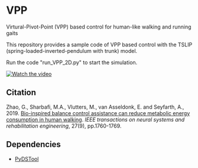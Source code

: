 # VPP
Virtural-Pivot-Point (VPP) based control for human-like walking and running gaits

This repository provides a sample code of VPP based control with the TSLIP (spring-loaded-inverted-pendulum with trunk) model. 

Run the code "run_VPP_2D.py" to start the simulation. 

[![Watch the video](https://img.youtube.com/vi/4-5jUnUl6Fg/default.jpg)](https://youtube.com/shorts/4-5jUnUl6Fg) 

## Citation
Zhao, G., Sharbafi, M.A., Vlutters, M., van Asseldonk, E. and Seyfarth, A., 2019. [Bio-inspired balance control assistance can reduce metabolic energy consumption in human walking](https://ieeexplore.ieee.org/abstract/document/8794599). _IEEE transactions on neural systems and rehabilitation engineering_, 27(9), pp.1760-1769.

## Dependencies
* [PyDSTool](https://github.com/robclewley/pydstool)

